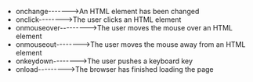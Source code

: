 - onchange------->An HTML element has been changed
- onclick-------->The user clicks an HTML element
- onmouseover--------->The user moves the mouse over an HTML element
- onmouseout-------->The user moves the mouse away from an HTML element
- onkeydown-------->The user pushes a keyboard key
- onload--------->The browser has finished loading the page

